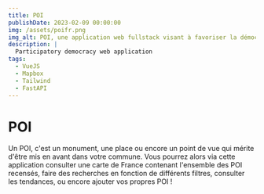 ```yaml
---
title: POI
publishDate: 2023-02-09 00:00:00
img: /assets/poifr.png
img_alt: POI, une application web fullstack visant à favoriser la démocratie participative
description: |
  Participatory democracy web application 
tags:
  - VueJS
  - Mapbox
  - Tailwind
  - FastAPI
---
```

# POI

Un POI, c'est un monument, une place ou encore un point de vue qui mérite d'être mis en avant dans votre commune. Vous pourrez alors via cette application consulter une carte de France contenant l'ensemble des POI recensés, faire des recherches en fonction de différents filtres, consulter les tendances, ou encore ajouter vos propres POI !